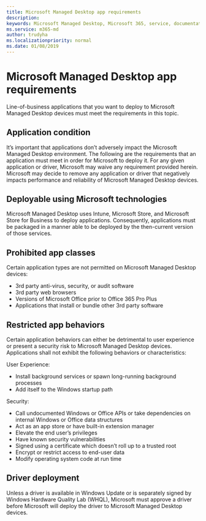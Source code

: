 ```yaml
---
title: Microsoft Managed Desktop app requirements 
description:  
keywords: Microsoft Managed Desktop, Microsoft 365, service, documentation
ms.service: m365-md
author: trudyha
ms.localizationpriority: normal
ms.date: 01/08/2019
---
```


# Microsoft Managed Desktop app requirements

<!--This topic is the target for aka.ms/app-req. This is aka link is used from EA agreeement for MMD. do not delete.-->

<!--Application addendum -->
 
Line-of-business applications that you want to deploy to Microsoft Managed Desktop devices must meet the requirements in this topic. 

## Application condition

It’s important that applications don’t adversely impact the Microsoft Managed Desktop environment. The following are the requirements that an application must meet in order for Microsoft to deploy it. For any given application or driver, Microsoft may waive any requirement provided herein. Microsoft may decide to remove any application or driver that negatively impacts performance and reliability of Microsoft Managed Desktop devices.

## Deployable using Microsoft technologies

Microsoft Managed Desktop uses Intune,  Microsoft Store, and  Microsoft Store for Business to deploy applications. Consequently, applications must be packaged in a manner able to be deployed by the then-current version of those services.

## Prohibited app classes

Certain application types are not permitted on Microsoft Managed Desktop devices:
- 3rd party anti-virus, security, or audit software
- 3rd party web browsers
- Versions of Microsoft Office prior to Office 365 Pro Plus
- Applications that install or bundle other 3rd party software

## Restricted app behaviors

Certain application behaviors can either be detrimental to user experience or present a security risk to Microsoft Managed Desktop devices. Applications shall not exhibit the following behaviors or characteristics: 

User Experience:
- Install background services or spawn long-running background processes
- Add itself to the Windows startup path

Security:
- Call undocumented Windows or Office APIs or take dependencies on internal Windows or Office data structures
- Act as an app store or have built-in extension manager
- Elevate the end user’s privileges
- Have known security vulnerabilities
- Signed using a certificate which doesn’t roll up to a trusted root
- Encrypt or restrict access to end-user data
- Modify operating system code at run time

## Driver deployment

Unless a driver is available in Windows Update or is separately signed by Windows Hardware Quality Lab (WHQL), Microsoft must approve a driver before Microsoft will deploy the driver to Microsoft Managed Desktop devices.

